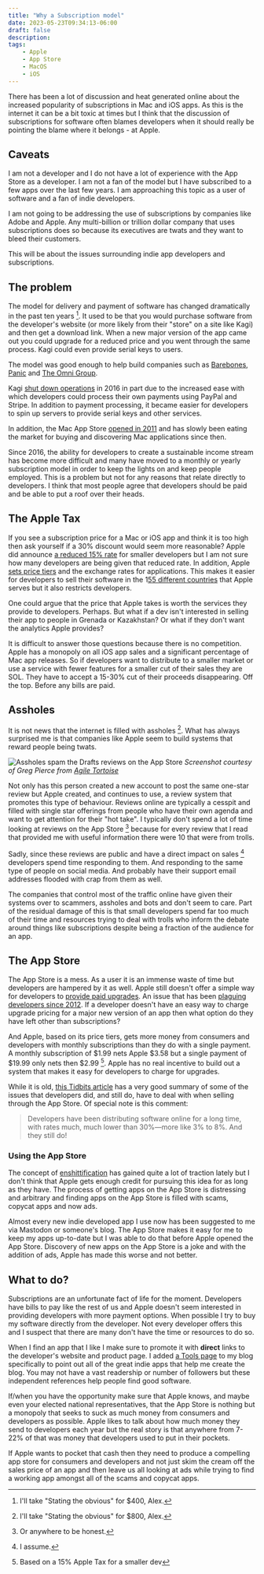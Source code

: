 ```yaml
---
title: "Why a Subscription model"
date: 2023-05-23T09:34:13-06:00
draft: false
description:
tags:
    - Apple
    - App Store
    - MacOS
    - iOS
---
```


There has been a lot of discussion and heat generated online about the increased popularity of subscriptions in Mac and iOS apps. As this is the internet it can be a bit toxic at times but I think that the discussion of subscriptions for software often blames developers when it should really be pointing the blame where it belongs - at Apple. 

## Caveats

I am not a developer and I do not have a lot of experience with the App Store as a developer. I am not a fan of the model but I have subscribed to a few apps over the last few years. I am approaching this topic as a user of software and a fan of indie developers.

I am not going to be addressing the use of subscriptions by companies like Adobe and Apple. Any multi-billion or trillion dollar company that uses subscriptions does so because its executives are twats and they want to bleed their customers. 

This will be about the issues surrounding indie app developers and subscriptions. 

## The problem

The model for delivery and payment of software has changed dramatically in the past ten years [^1]. It used to be that you would purchase software from the developer's website (or more likely from their "store" on a site like Kagi) and then get a download link. When a new major version of the app came out you could upgrade for a reduced price and you went through the same process. Kagi could even provide serial keys to users. 

The model was good enough to help build companies such as [Barebones](https://www.barebones.com/), [Panic](https://panic.com/) and [The Omni Group](https://www.omnigroup.com/). 

Kagi [shut down operations](https://www.macrumors.com/2016/08/01/kagi-shuts-down/) in 2016 in part due to the increased ease with which developers could process their own payments using PayPal and Stripe. In addition to payment processing, it became easier for developers to spin up servers to provide serial keys and other services. 

In addition, the Mac App Store [opened in 2011](https://www.macrumors.com/2021/01/06/mac-app-store-turns-10/) and has slowly been eating the market for buying and discovering Mac applications since then. 

Since 2016, the ability for developers to create a sustainable income stream has become more difficult and many have moved to a monthly or yearly subscription model in order to keep the lights on and keep people employed. This is a problem but not for any reasons that relate directly to developers. I think that most people agree that developers should be paid and be able to put a roof over their heads. 

## The Apple Tax

If you see a subscription price for a Mac or iOS app and think it is too high then ask yourself if a 30% discount would seem more reasonable? Apple did announce [a reduced 15% rate](https://appleinsider.com/articles/20/12/03/enrollment-for-reduced-15-apple-app-store-commission-begins) for smaller developers but I am not sure how many developers are being given that reduced rate. In addition, Apple [sets price tiers](https://www.macstories.net/stories/a-beginners-guide-to-app-store-pricing-tiers/) and the exchange rates for applications. This makes it easier for developers to sell their software in the 1[55 different countries](https://developer.apple.com/help/app-store-connect/reference/app-store-pricing-and-availability-start-times-by-region) that Apple serves but it also restricts developers. 

One could argue that the price that Apple takes is worth the services they provide to developers. Perhaps. But what if a dev isn't interested in selling their app to people in Grenada or Kazakhstan? Or what if they don't want the analytics Apple provides?

It is difficult to answer those questions because there is no competition. Apple has a monopoly on all iOS app sales and a significant percentage of Mac app releases. So if developers want to  distribute to a smaller market or use a service with fewer features for a smaller cut of their sales they are SOL. They have to accept a 15-30% cut of their proceeds disappearing. Off the top. Before any bills are paid.  

## Assholes

It is not news that the internet is filled with assholes [^2]. What has always surprised me is that companies like Apple seem to build systems that reward people being twats. 

![Assholes spam the Drafts reviews on the App Store](/images/Drafts.jpg "Reviews for Drafts")
_Screenshot courtesy of Greg Pierce from [Agile Tortoise](https://agiletortoise.com)_

Not only has this person created a new account to post the same one-star review but Apple created, and continues to use, a review system that promotes this type of behaviour. Reviews online are typically a cesspit and filled with single star offerings from people who have their own agenda and want to get attention for their "hot take". I typically don't spend a lot of time looking at reviews on the App Store [^3] because for every review that I read that provided me with useful information there were 10 that were from trolls. 

Sadly, since these reviews are public and have a direct impact on sales [^4] developers spend time responding to them. And responding to the same type of people on social media. And probably have their support email addresses flooded with crap from them as well. 

The companies that control most of the traffic online have given their systems over to scammers, assholes and bots and don't seem to care. Part of the residual damage of this is that small developers spend far too much of their time and resources trying to deal with trolls who inform the debate around things like subscriptions despite being a fraction of the audience for an app. 

## The App Store

The App Store is a mess. As a user it is an immense waste of time but developers are hampered by it as well. Apple still doesn't offer a simple way for developers to [provide paid upgrades](https://9to5mac.com/2022/03/17/mac-developers-complain-about-app-store-bundles-and-the-lack-of-paid-upgrades/). An issue that has been [plaguing developers since 2012](https://www.macstories.net/stories/why-upgrade-pricing-isnt-coming-to-the-app-store/). If a developer doesn't have an easy way to charge upgrade pricing for a major new version of an app then what option do they have left other than subscriptions?

And Apple, based on its price tiers, gets more money from consumers and developers with monthly subscriptions than they do with a single payment. A monthly subscription of $1.99 nets Apple $3.58 but a single payment of $19.99 only nets then $2.99 [^5]. Apple has no real incentive to build out a system that makes it easy for developers to charge for upgrades. 

While it is old, [this Tidbits article](https://tidbits.com/2020/08/13/developers-v-apple-outlining-complaints-about-the-app-store/) has a very good summary of some of the issues that developers did, and still do, have to deal with when selling through the App Store. Of special note is this comment:

> Developers have been distributing software online for a long time, with rates much, much lower than 30%—more like 3% to 8%. And they still do!

### Using the App Store 

The concept of [enshittification](https://pluralistic.net/2023/01/21/potemkin-ai/#hey-guys) has gained quite a lot of traction lately but I don't think that Apple gets enough credit for pursuing this idea for as long as they have. The process of getting apps on the App Store is distressing and arbitrary and finding apps on the App Store is filled with scams, copycat apps and now ads. 

Almost every new indie developed app I use now has been suggested to me via Mastodon or someone's blog. The App Store makes it easy for me to keep my apps up-to-date but I was able to do that before Apple opened the App Store. Discovery of new apps on the App Store is a joke and with the addition of ads, Apple has made this worse and not better. 

## What to do?

Subscriptions are an unfortunate fact of life for the moment. Developers have bills to pay like the rest of us  and Apple doesn't seem interested in providing developers with more payment options. When possible I try to buy my software directly from the developer. Not every developer offers this and I suspect that there are many don't have the time or resources to do so.

When I find an app that I like I make sure to promote it with **direct** links to the developer's website and product page. I added [a Tools page](https://whatiswrongwithyourdog.netlify.app/tools/) to my blog specifically to point out all of the great indie apps that help me create the blog. You may not have a vast readership or number of followers but these independent references help people find good software.

If/when you have the opportunity make sure that Apple knows, and maybe even your elected national representatives, that the App Store is nothing but a monopoly that seeks to suck as much money from consumers and developers as possible. Apple likes to talk about how much money they send to developers each year but the real story is that anywhere from 7-22% of that was money that developers used to put in their pockets. 

If Apple wants to pocket that cash then they need to produce a compelling app store for consumers and developers and not just skim the cream off the sales price of an app and then leave us all looking at ads while trying to find a working app amongst all of the scams and copycat apps. 



[^1]: I'll take "Stating the obvious" for $400, Alex.
[^2]: I'll take "Stating the obvious" for $800, Alex.
[^3]: Or anywhere to be honest.
[^4]: I assume.
[^5]: Based on a 15% Apple Tax for a smaller dev